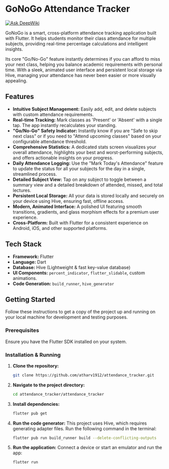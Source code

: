 # GoNoGo Attendance Tracker
[![Ask DeepWiki](https://devin.ai/assets/askdeepwiki.png)](https://deepwiki.com/atharv1912/attendance_tracker.git)

GoNoGo is a smart, cross-platform attendance tracking application built with Flutter. It helps students monitor their class attendance for multiple subjects, providing real-time percentage calculations and intelligent insights.

Its core "Go/No-Go" feature instantly determines if you can afford to miss your next class, helping you balance academic requirements with personal time. With a sleek, animated user interface and persistent local storage via Hive, managing your attendance has never been easier or more visually appealing.

## Features

-   **Intuitive Subject Management:** Easily add, edit, and delete subjects with custom attendance requirements.
-   **Real-time Tracking:** Mark classes as 'Present' or 'Absent' with a single tap. The app instantly recalculates your standing.
-   **"Go/No-Go" Safety Indicator:** Instantly know if you are "Safe to skip next class" or if you need to "Attend upcoming classes" based on your configurable attendance threshold.
-   **Comprehensive Statistics:** A dedicated stats screen visualizes your overall attendance, highlights your best and worst-performing subjects, and offers actionable insights on your progress.
-   **Daily Attendance Logging:** Use the "Mark Today's Attendance" feature to update the status for all your subjects for the day in a single, streamlined process.
-   **Detailed Subject View:** Tap on any subject to toggle between a summary view and a detailed breakdown of attended, missed, and total lectures.
-   **Persistent Local Storage:** All your data is stored locally and securely on your device using Hive, ensuring fast, offline access.
-   **Modern, Animated Interface:** A polished UI featuring smooth transitions, gradients, and glass morphism effects for a premium user experience.
-   **Cross-Platform:** Built with Flutter for a consistent experience on Android, iOS, and other supported platforms.

## Tech Stack

-   **Framework:** Flutter
-   **Language:** Dart
-   **Database:** Hive (Lightweight & fast key-value database)
-   **UI Components:** `percent_indicator`, `flutter_slidable`, custom animations.
-   **Code Generation:** `build_runner`, `hive_generator`

## Getting Started

Follow these instructions to get a copy of the project up and running on your local machine for development and testing purposes.

### Prerequisites

Ensure you have the Flutter SDK installed on your system.

### Installation & Running

1.  **Clone the repository:**
    ```sh
    git clone https://github.com/atharv1912/attendance_tracker.git
    ```

2.  **Navigate to the project directory:**
    ```sh
    cd attendance_tracker/attendance_tracker
    ```

3.  **Install dependencies:**
    ```sh
    flutter pub get
    ```

4.  **Run the code generator:**
    This project uses Hive, which requires generating adapter files. Run the following command in the terminal:
    ```sh
    flutter pub run build_runner build --delete-conflicting-outputs
    ```

5.  **Run the application:**
    Connect a device or start an emulator and run the app:
    ```sh
    flutter run